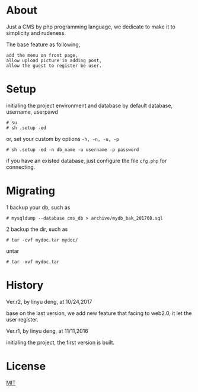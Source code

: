 About
============

Just a CMS by php programming language, we dedicate to make it to simplicity and rudeness.

The base feature as following,

	add the menu on front page,
	allow upload picture in adding post,
	allow the guest to register be user.



Setup
============

initialing the project environment and database by default database, username, userpawd

	# su
	# sh .setup -ed

or, set your custom by options `-h, -n, -u, -p`

	# sh .setup -ed -n db_name -u username -p password

if you have an existed database, just configure the file `cfg.php` for connecting.



Migrating
============

1 backup your db, such as

	# mysqldump --database cms_db > archive/mydb_bak_201708.sql

2 backup the dir, such as

	# tar -cvf mydoc.tar mydoc/

untar

	# tar -xvf mydoc.tar



History
============

Ver.r2, by linyu deng, at 10/24,2017

base on the last version, we add new feature that facing to web2.0, it let the user register.

Ver.r1, by linyu deng, at 11/11,2016

initialing the project, the first version is built.



License
============

[MIT](https://opensource.org/licenses/MIT)




